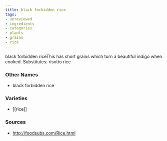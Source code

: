 ```yaml
---
title: black forbidden rice
tags:
- unreviewed
- ingredients
- categories
- plants
- grains
- rice
---
```

black forbidden riceThis has short grains which turn a beautiful indigo when cooked. Substitutes: risotto rice

### Other Names

* black forbidden rice

### Varieties

* [[rice]]

### Sources
* http://foodsubs.com/Rice.html

